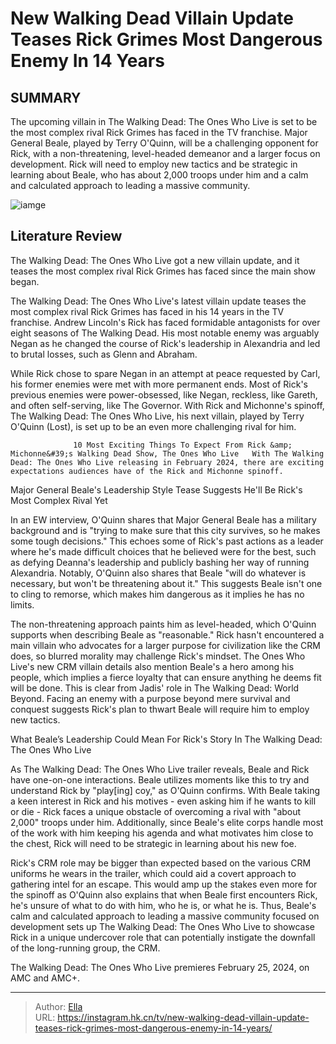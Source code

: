 # New Walking Dead Villain Update Teases Rick Grimes  Most Dangerous Enemy In 14 Years


## SUMMARY 



  The upcoming villain in The Walking Dead: The Ones Who Live is set to be the most complex rival Rick Grimes has faced in the TV franchise.   Major General Beale, played by Terry O&#39;Quinn, will be a challenging opponent for Rick, with a non-threatening, level-headed demeanor and a larger focus on development.   Rick will need to employ new tactics and be strategic in learning about Beale, who has about 2,000 troops under him and a calm and calculated approach to leading a massive community.  

![iamge](https://static1.srcdn.com/wordpress/wp-content/uploads/2024/01/rick-grimes-looking-at-major-general-beale-in-the-walking-dead-the-ones-who-live-first-look-trailer.jpg)

## Literature Review
The Walking Dead: The Ones Who Live got a new villain update, and it teases the most complex rival Rick Grimes has faced since the main show began.




The Walking Dead: The Ones Who Live&#39;s latest villain update teases the most complex rival Rick Grimes has faced in his 14 years in the TV franchise. Andrew Lincoln&#39;s Rick has faced formidable antagonists for over eight seasons of The Walking Dead. His most notable enemy was arguably Negan as he changed the course of Rick&#39;s leadership in Alexandria and led to brutal losses, such as Glenn and Abraham.




While Rick chose to spare Negan in an attempt at peace requested by Carl, his former enemies were met with more permanent ends. Most of Rick&#39;s previous enemies were power-obsessed, like Negan, reckless, like Gareth, and often self-serving, like The Governor. With Rick and Michonne&#39;s spinoff, The Walking Dead: The Ones Who Live, his next villain, played by Terry O&#39;Quinn (Lost), is set up to be an even more challenging rival for him.

                  10 Most Exciting Things To Expect From Rick &amp; Michonne&#39;s Walking Dead Show, The Ones Who Live   With The Walking Dead: The Ones Who Live releasing in February 2024, there are exciting expectations audiences have of the Rick and Michonne spinoff.    


 Major General Beale&#39;s Leadership Style Tease Suggests He&#39;ll Be Rick&#39;s Most Complex Rival Yet 
          

In an EW interview, O&#39;Quinn shares that Major General Beale has a military background and is &#34;trying to make sure that this city survives, so he makes some tough decisions.&#34; This echoes some of Rick&#39;s past actions as a leader where he&#39;s made difficult choices that he believed were for the best, such as defying Deanna&#39;s leadership and publicly bashing her way of running Alexandria. Notably, O&#39;Quinn also shares that Beale &#34;will do whatever is necessary, but won&#39;t be threatening about it.&#34; This suggests Beale isn&#39;t one to cling to remorse, which makes him dangerous as it implies he has no limits.




The non-threatening approach paints him as level-headed, which O&#39;Quinn supports when describing Beale as &#34;reasonable.&#34; Rick hasn&#39;t encountered a main villain who advocates for a larger purpose for civilization like the CRM does, so blurred morality may challenge Rick&#39;s mindset. The Ones Who Live&#39;s new CRM villain details also mention Beale&#39;s a hero among his people, which implies a fierce loyalty that can ensure anything he deems fit will be done. This is clear from Jadis&#39; role in The Walking Dead: World Beyond. Facing an enemy with a purpose beyond mere survival and conquest suggests Rick&#39;s plan to thwart Beale will require him to employ new tactics.



 What Beale’s Leadership Could Mean For Rick&#39;s Story In The Walking Dead: The Ones Who Live 
          

As The Walking Dead: The Ones Who Live trailer reveals, Beale and Rick have one-on-one interactions. Beale utilizes moments like this to try and understand Rick by &#34;play[ing] coy,&#34; as O&#39;Quinn confirms. With Beale taking a keen interest in Rick and his motives - even asking him if he wants to kill or die - Rick faces a unique obstacle of overcoming a rival with &#34;about 2,000&#34; troops under him. Additionally, since Beale&#39;s elite corps handle most of the work with him keeping his agenda and what motivates him close to the chest, Rick will need to be strategic in learning about his new foe.





 

Rick&#39;s CRM role may be bigger than expected based on the various CRM uniforms he wears in the trailer, which could aid a covert approach to gathering intel for an escape. This would amp up the stakes even more for the spinoff as O&#39;Quinn also explains that when Beale first encounters Rick, he&#39;s unsure of what to do with him, who he is, or what he is. Thus, Beale&#39;s calm and calculated approach to leading a massive community focused on development sets up The Walking Dead: The Ones Who Live to showcase Rick in a unique undercover role that can potentially instigate the downfall of the long-running group, the CRM.



The Walking Dead: The Ones Who Live premieres February 25, 2024, on AMC and AMC&#43;.









---

> Author: [Ella](https://instagram.hk.cn/)  
> URL: https://instagram.hk.cn/tv/new-walking-dead-villain-update-teases-rick-grimes-most-dangerous-enemy-in-14-years/  

